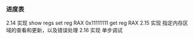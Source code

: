 ### 进度表  
2.14 实现 show regs  set reg RAX 0x11111111  get reg RAX 
2.15 实现 指定内存区域的查看和更新，以及错误处理
2.16 实现 单步调试
